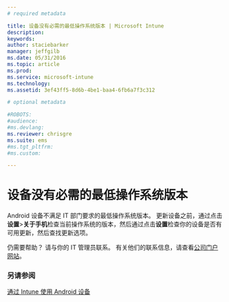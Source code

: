 ```yaml
---
# required metadata

title: 设备没有必需的最低操作系统版本 | Microsoft Intune
description:
keywords:
author: staciebarker
manager: jeffgilb
ms.date: 05/31/2016
ms.topic: article
ms.prod:
ms.service: microsoft-intune
ms.technology:
ms.assetid: 3ef43ff5-8d6b-4be1-baa4-6fb6a7f3c312

# optional metadata

#ROBOTS:
#audience:
#ms.devlang:
ms.reviewer: chrisgre
ms.suite: ems
#ms.tgt_pltfrm:
#ms.custom:

---
```



# 设备没有必需的最低操作系统版本

Android 设备不满足 IT 部门要求的最低操作系统版本。 更新设备之前，通过点击**设置**&gt;**关于手机**检查当前操作系统的版本，然后通过点击**设置**检查你的设备是否有可用更新，然后查找更新选项。

仍需要帮助？ 请与你的 IT 管理员联系。 有关他们的联系信息，请查看[公司门户网站](http://portal.manage.microsoft.com)。

### 另请参阅
[通过 Intune 使用 Android 设备](using-your-android-device-with-intune.md)

<!--HONumber=Jun16_HO2-->


